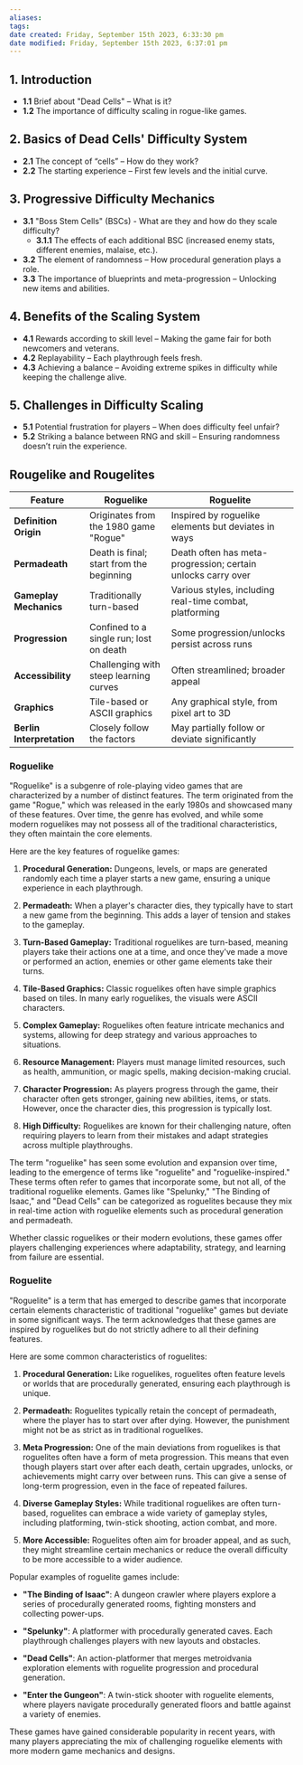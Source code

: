 ```yaml
---
aliases: 
tags: 
date created: Friday, September 15th 2023, 6:33:30 pm
date modified: Friday, September 15th 2023, 6:37:01 pm
---
```


## **1. Introduction**

- **1.1** Brief about "Dead Cells" – What is it?
- **1.2** The importance of difficulty scaling in rogue-like games.

## **2. Basics of Dead Cells' Difficulty System**

- **2.1** The concept of “cells” – How do they work?
- **2.2** The starting experience – First few levels and the initial curve.

## **3. Progressive Difficulty Mechanics**

- **3.1** "Boss Stem Cells" (BSCs) - What are they and how do they scale difficulty?
    - **3.1.1** The effects of each additional BSC (increased enemy stats, different enemies, malaise, etc.).
- **3.2** The element of randomness – How procedural generation plays a role.
- **3.3** The importance of blueprints and meta-progression – Unlocking new items and abilities.

## **4. Benefits of the Scaling System**

- **4.1** Rewards according to skill level – Making the game fair for both newcomers and veterans.
- **4.2** Replayability – Each playthrough feels fresh.
- **4.3** Achieving a balance – Avoiding extreme spikes in difficulty while keeping the challenge alive.

## **5. Challenges in Difficulty Scaling**

- **5.1** Potential frustration for players – When does difficulty feel unfair?
- **5.2** Striking a balance between RNG and skill – Ensuring randomness doesn’t ruin the experience.

## Rougelike and Rougelites

| Feature                    | Roguelike                                           | Roguelite                                               |
|----------------------------|-----------------------------------------------------|---------------------------------------------------------|
| **Definition Origin**      | Originates from the 1980 game "Rogue"               | Inspired by roguelike elements but deviates in ways     |
| **Permadeath**             | Death is final; start from the beginning            | Death often has meta-progression; certain unlocks carry over  |
| **Gameplay Mechanics**     | Traditionally turn-based                            | Various styles, including real-time combat, platforming |
| **Progression**            | Confined to a single run; lost on death             | Some progression/unlocks persist across runs            |
| **Accessibility**          | Challenging with steep learning curves              | Often streamlined; broader appeal                       |
| **Graphics**               | Tile-based or ASCII graphics                        | Any graphical style, from pixel art to 3D              |
| **Berlin Interpretation**  | Closely follow the factors                          | May partially follow or deviate significantly          |

### Roguelike

"Roguelike" is a subgenre of role-playing video games that are characterized by a number of distinct features. The term originated from the game "Rogue," which was released in the early 1980s and showcased many of these features. Over time, the genre has evolved, and while some modern roguelikes may not possess all of the traditional characteristics, they often maintain the core elements.

Here are the key features of roguelike games:

1. **Procedural Generation:** Dungeons, levels, or maps are generated randomly each time a player starts a new game, ensuring a unique experience in each playthrough.

2. **Permadeath:** When a player's character dies, they typically have to start a new game from the beginning. This adds a layer of tension and stakes to the gameplay.

3. **Turn-Based Gameplay:** Traditional roguelikes are turn-based, meaning players take their actions one at a time, and once they've made a move or performed an action, enemies or other game elements take their turns.

4. **Tile-Based Graphics:** Classic roguelikes often have simple graphics based on tiles. In many early roguelikes, the visuals were ASCII characters.

5. **Complex Gameplay:** Roguelikes often feature intricate mechanics and systems, allowing for deep strategy and various approaches to situations.

6. **Resource Management:** Players must manage limited resources, such as health, ammunition, or magic spells, making decision-making crucial.

7. **Character Progression:** As players progress through the game, their character often gets stronger, gaining new abilities, items, or stats. However, once the character dies, this progression is typically lost.

8. **High Difficulty:** Roguelikes are known for their challenging nature, often requiring players to learn from their mistakes and adapt strategies across multiple playthroughs.

The term "roguelike" has seen some evolution and expansion over time, leading to the emergence of terms like "roguelite" and "roguelike-inspired." These terms often refer to games that incorporate some, but not all, of the traditional roguelike elements. Games like "Spelunky," "The Binding of Isaac," and "Dead Cells" can be categorized as roguelites because they mix in real-time action with roguelike elements such as procedural generation and permadeath.

Whether classic roguelikes or their modern evolutions, these games offer players challenging experiences where adaptability, strategy, and learning from failure are essential.

### Roguelite

"Roguelite" is a term that has emerged to describe games that incorporate certain elements characteristic of traditional "roguelike" games but deviate in some significant ways. The term acknowledges that these games are inspired by roguelikes but do not strictly adhere to all their defining features.

Here are some common characteristics of roguelites:

1. **Procedural Generation:** Like roguelikes, roguelites often feature levels or worlds that are procedurally generated, ensuring each playthrough is unique.

2. **Permadeath:** Roguelites typically retain the concept of permadeath, where the player has to start over after dying. However, the punishment might not be as strict as in traditional roguelikes.

3. **Meta Progression:** One of the main deviations from roguelikes is that roguelites often have a form of meta progression. This means that even though players start over after each death, certain upgrades, unlocks, or achievements might carry over between runs. This can give a sense of long-term progression, even in the face of repeated failures.

4. **Diverse Gameplay Styles:** While traditional roguelikes are often turn-based, roguelites can embrace a wide variety of gameplay styles, including platforming, twin-stick shooting, action combat, and more.

5. **More Accessible:** Roguelites often aim for broader appeal, and as such, they might streamline certain mechanics or reduce the overall difficulty to be more accessible to a wider audience.

Popular examples of roguelite games include:

- **"The Binding of Isaac"**: A dungeon crawler where players explore a series of procedurally generated rooms, fighting monsters and collecting power-ups.
  
- **"Spelunky"**: A platformer with procedurally generated caves. Each playthrough challenges players with new layouts and obstacles.
  
- **"Dead Cells"**: An action-platformer that merges metroidvania exploration elements with roguelite progression and procedural generation.

- **"Enter the Gungeon"**: A twin-stick shooter with roguelite elements, where players navigate procedurally generated floors and battle against a variety of enemies.

These games have gained considerable popularity in recent years, with many players appreciating the mix of challenging roguelike elements with more modern game mechanics and designs.